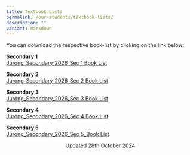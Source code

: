```yaml
---
title: Textbook Lists
permalink: /our-students/textbook-lists/
description: ""
variant: markdown
---
```

You can download the respective book-list by clicking on the link below:  
  

**Secondary 1** <br>
[Jurong_Secondary_2026_Sec 1 Book List](/files/Jurong_Secondary_2026___Sec_1.pdf)
  
**Secondary 2** <br>
[Jurong_Secondary_2026_Sec 2 Book List](/files/Jurong_Secondary_2026___Sec_2.pdf)

**Secondary 3** <br>
[Jurong_Secondary_2026_Sec 3 Book List](/files/Jurong_Secondary_2026___Sec_3.pdf)
  
**Secondary 4** <br>
[Jurong_Secondary_2026_Sec 4 Book List](/files/Jurong_Secondary_2026___Sec_4.pdf)
  
**Secondary 5** <br>
[Jurong_Secondary_2026_Sec 5_Book List](/files/Jurong_Secondary_2026___Sec_5.pdf)

<center> Updated 28th October 2024 </center>